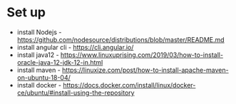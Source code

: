 # Set up

* install Nodejs - https://github.com/nodesource/distributions/blob/master/README.md
* install angular cli - https://cli.angular.io/
* install java12 - https://www.linuxuprising.com/2019/03/how-to-install-oracle-java-12-jdk-12-in.html
* install maven - https://linuxize.com/post/how-to-install-apache-maven-on-ubuntu-18-04/
* install docker - https://docs.docker.com/install/linux/docker-ce/ubuntu/#install-using-the-repository